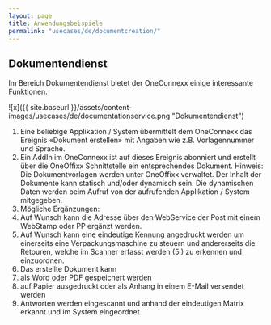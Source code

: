 ```yaml
---
layout: page
title: Anwendungsbeispiele
permalink: "usecases/de/documentcreation/"
---
```


## Dokumentendienst 

Im Bereich Dokumentendienst bietet der OneConnexx einige interessante Funktionen.

![x]({{ site.baseurl }}/assets/content-images/usecases/de/documentationservice.png "Dokumentendienst")



1. Eine beliebige Applikation / System übermittelt dem OneConnexx das Ereignis «Dokument erstellen» mit Angaben wie z.B. Vorlagennummer und Sprache.
2. Ein AddIn im OneConnexx ist auf dieses Ereignis abonniert und erstellt über die OneOffixx Schnittstelle ein entsprechendes Dokument. Hinweis: Die Dokumentvorlagen werden unter OneOffixx verwaltet. Der Inhalt der Dokumente kann statisch und/oder dynamisch sein. Die dynamischen Daten werden beim Aufruf von der aufrufenden Applikation / System mitgegeben.
3. Mögliche Ergänzungen:
  1. Auf Wunsch kann die Adresse über den WebService der Post mit einem WebStamp oder PP ergänzt werden. 
  2. Auf Wunsch kann eine eindeutige Kennung angedruckt werden um einerseits eine Verpackungsmaschine zu steuern und andererseits die Retouren, welche im Scanner erfasst werden (5.) zu erkennen und einzuordnen.
4. Das erstellte Dokument kann
  1. als Word oder PDF gespeichert werden
  2. auf Papier ausgedruckt oder als Anhang in einem E-Mail versendet werden
5. Antworten werden eingescannt und anhand der eindeutigen Matrix erkannt und im System eingeordnet


